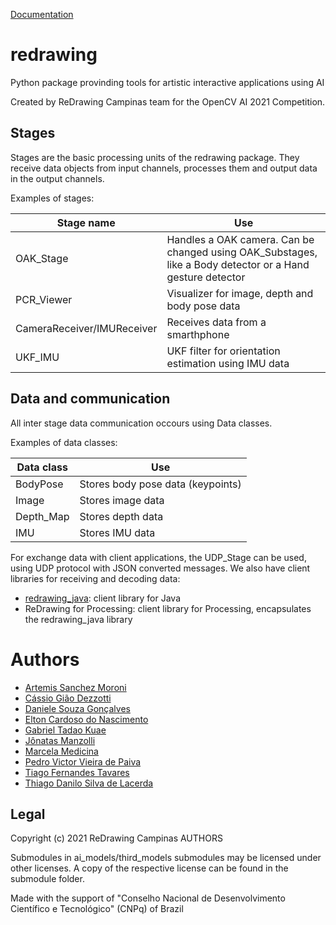 [Documentation](https://redrawing.github.io/docs/)

# redrawing

Python package provinding tools for artistic interactive applications using AI

Created by ReDrawing Campinas team for the OpenCV AI 2021 Competition.

## Stages

Stages are the basic processing units of the redrawing package. They receive data objects from input channels, processes them and output data in the output channels.

Examples of stages:

Stage name | Use
--- | ---
OAK_Stage | Handles a OAK camera. Can be changed using OAK_Substages, like a Body detector or a Hand gesture detector
PCR_Viewer | Visualizer for image, depth and body pose data
CameraReceiver/IMUReceiver | Receives data from a smarthphone
UKF_IMU | UKF filter for orientation estimation using IMU data

## Data and communication

All inter stage data communication occours using Data classes.

Examples of data classes:

Data class | Use
--- | ---
BodyPose | Stores body pose data (keypoints)
Image | Stores image data
Depth_Map | Stores depth data
IMU | Stores IMU data

For exchange data with client applications, the UDP_Stage can be used, using UDP protocol with JSON converted messages. We also have client libraries for receiving and decoding data:

- [redrawing_java](https://github.com/ReDrawing/redrawing_java): client library for Java
- ReDrawing for Processing: client library for Processing, encapsulates the redrawing_java library

# Authors
- [Artemis Sanchez Moroni](https://github.com/ArtemisMoroni)
- [Cássio Gião Dezzotti](https://github.com/cassiodezotti)
- [Daniele Souza Gonçalves](https://github.com/danielegsouza)
- [Elton Cardoso do Nascimento](https://github.com/EltonCN)
- [Gabriel Tadao Kuae](https://github.com/kuta-ga)
- [Jônatas Manzolli]()
- [Marcela Medicina](https://github.com/mmedicina)
- [Pedro Victor Vieira de Paiva](https://github.com/enemy537)
- [Tiago Fernandes Tavares](https://github.com/tiagoft)
- [Thiago Danilo Silva de Lacerda](https://github.com/ThiagoDSL)

## Legal
Copyright (c) 2021 ReDrawing Campinas AUTHORS

Submodules in ai_models/third_models submodules may be licensed under other licenses. A copy of the respective license can be found in the submodule folder.

Made with the support of "Conselho Nacional de Desenvolvimento Científico e Tecnológico" (CNPq) of Brazil
